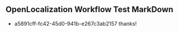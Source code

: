 ## OpenLocalization Workflow Test MarkDown
* a5891cff-fc42-45d0-941b-e267c3ab2157 thanks!

<!--HONumber=Sep16_HO1-->


